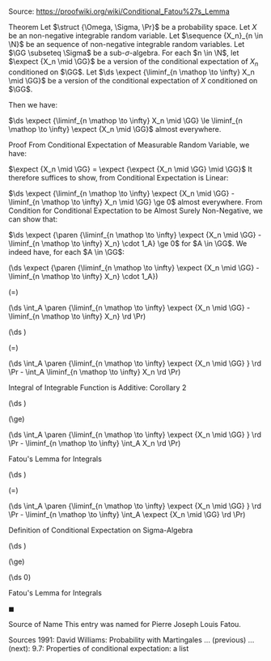 # 

Source: https://proofwiki.org/wiki/Conditional_Fatou%27s_Lemma



Theorem
Let $\struct {\Omega, \Sigma, \Pr}$ be a probability space.
Let $X$ be an non-negative integrable random variable.
Let $\sequence {X_n}_{n \in \N}$ be an sequence of non-negative integrable random variables.
Let $\GG \subseteq \Sigma$ be a sub-$\sigma$-algebra.
For each $n \in \N$, let $\expect {X_n \mid \GG}$ be a version of the conditional expectation of $X_n$ conditioned on $\GG$.
Let $\ds \expect {\liminf_{n \mathop \to \infty} X_n \mid \GG}$ be a version of the conditional expectation of $X$ conditioned on $\GG$.

Then we have: 

$\ds \expect {\liminf_{n \mathop \to \infty} X_n \mid \GG} \le \liminf_{n \mathop \to \infty} \expect {X_n \mid \GG}$ almost everywhere.


Proof
From Conditional Expectation of Measurable Random Variable, we have:

$\expect {X_n \mid \GG} = \expect {\expect {X_n \mid \GG} \mid \GG}$
It therefore suffices to show, from Conditional Expectation is Linear:

$\ds \expect {\liminf_{n \mathop \to \infty} \expect {X_n \mid \GG} - \liminf_{n \mathop \to \infty} X_n \mid \GG} \ge 0$ almost everywhere.
From Condition for Conditional Expectation to be Almost Surely Non-Negative, we can show that:

$\ds \expect {\paren {\liminf_{n \mathop \to \infty} \expect {X_n \mid \GG} - \liminf_{n \mathop \to \infty} X_n} \cdot 1_A} \ge 0$
for $A \in \GG$.
We indeed have, for each $A \in \GG$: 














\(\ds \expect {\paren {\liminf_{n \mathop \to \infty} \expect {X_n \mid \GG} - \liminf_{n \mathop \to \infty} X_n} \cdot 1_A}\)

\(=\)







\(\ds \int_A \paren {\liminf_{n \mathop \to \infty} \expect {X_n \mid \GG} - \liminf_{n \mathop \to \infty} X_n} \rd \Pr\)




















\(\ds \)

\(=\)







\(\ds \int_A \paren {\liminf_{n \mathop \to \infty} \expect {X_n \mid \GG} } \rd \Pr - \int_A \liminf_{n \mathop \to \infty} X_n \rd \Pr\)





Integral of Integrable Function is Additive: Corollary 2














\(\ds \)

\(\ge\)







\(\ds \int_A \paren {\liminf_{n \mathop \to \infty} \expect {X_n \mid \GG} } \rd \Pr - \liminf_{n \mathop \to \infty} \int_A X_n \rd \Pr\)





Fatou's Lemma for Integrals














\(\ds \)

\(=\)







\(\ds \int_A \paren {\liminf_{n \mathop \to \infty} \expect {X_n \mid \GG} } \rd \Pr - \liminf_{n \mathop \to \infty} \int_A \expect {X_n \mid \GG} \rd \Pr\)





Definition of Conditional Expectation on Sigma-Algebra














\(\ds \)

\(\ge\)







\(\ds 0\)





Fatou's Lemma for Integrals



$\blacksquare$


Source of Name
This entry was named for Pierre Joseph Louis Fatou.


Sources
1991: David Williams: Probability with Martingales ... (previous) ... (next): $9.7$: Properties of conditional expectation: a list




